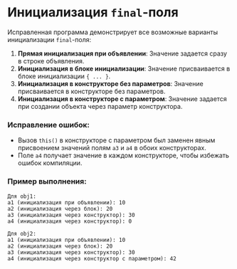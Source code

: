 # Инициализация `final`-поля

Исправленная программа демонстрирует все возможные варианты инициализации `final`-поля:

1. **Прямая инициализация при объявлении**: Значение задается сразу в строке объявления.
2. **Инициализация в блоке инициализации**: Значение присваивается в блоке инициализации `{ ... }`.
3. **Инициализация в конструкторе без параметров**: Значение присваивается в конструкторе без параметров.
4. **Инициализация в конструкторе с параметром**: Значение задается при создании объекта через параметр конструктора.

### Исправление ошибок:

- Вызов `this()` в конструкторе с параметром был заменен явным присвоением значений полям `a3` и `a4` в обоих конструкторах.
- Поле `a4` получает значение в каждом конструкторе, чтобы избежать ошибок компиляции.

### Пример выполнения:

```plaintext
Для obj1:
a1 (инициализация при объявлении): 10
a2 (инициализация через блок): 20
a3 (инициализация через конструктор): 30
a4 (инициализация через конструктор): 0

Для obj2:
a1 (инициализация при объявлении): 10
a2 (инициализация через блок): 20
a3 (инициализация через конструктор): 30
a4 (инициализация через конструктор с параметром): 42
```